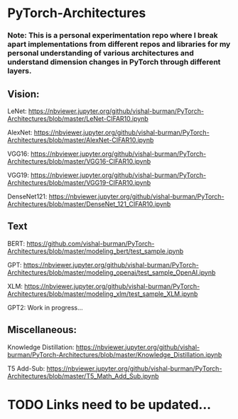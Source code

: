 # PyTorch-Architectures

### Note: This is a personal experimentation repo where I break apart implementations from different repos and libraries for my personal understanding of various architectures and understand dimension changes in PyTorch through different layers.

## Vision:

LeNet: https://nbviewer.jupyter.org/github/vishal-burman/PyTorch-Architectures/blob/master/LeNet-CIFAR10.ipynb

AlexNet: https://nbviewer.jupyter.org/github/vishal-burman/PyTorch-Architectures/blob/master/AlexNet-CIFAR10.ipynb

VGG16: https://nbviewer.jupyter.org/github/vishal-burman/PyTorch-Architectures/blob/master/VGG16-CIFAR10.ipynb

VGG19: https://nbviewer.jupyter.org/github/vishal-burman/PyTorch-Architectures/blob/master/VGG19-CIFAR10.ipynb

DenseNet121: https://nbviewer.jupyter.org/github/vishal-burman/PyTorch-Architectures/blob/master/DenseNet_121_CIFAR10.ipynb



## Text

BERT: https://github.com/vishal-burman/PyTorch-Architectures/blob/master/modeling_bert/test_sample.ipynb

GPT: https://nbviewer.jupyter.org/github/vishal-burman/PyTorch-Architectures/blob/master/modeling_openai/test_sample_OpenAI.ipynb

XLM: https://nbviewer.jupyter.org/github/vishal-burman/PyTorch-Architectures/blob/master/modeling_xlm/test_sample_XLM.ipynb

GPT2: Work in progress...

## Miscellaneous:

Knowledge Distillation: https://nbviewer.jupyter.org/github/vishal-burman/PyTorch-Architectures/blob/master/Knowledge_Distillation.ipynb

T5 Add-Sub: https://nbviewer.jupyter.org/github/vishal-burman/PyTorch-Architectures/blob/master/T5_Math_Add_Sub.ipynb 

# TODO Links need to be updated...
